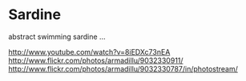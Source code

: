 Sardine
=======

abstract swimming sardine ...

http://www.youtube.com/watch?v=8iEDXc73nEA
http://www.flickr.com/photos/armadillu/9032330911/
http://www.flickr.com/photos/armadillu/9032330787/in/photostream/
